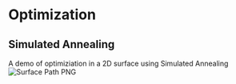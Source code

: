 # Optimization
## Simulated Annealing
A demo of optimiziation in a 2D surface using Simulated Annealing
![Surface Path PNG](/content/SurfacePath.png)
